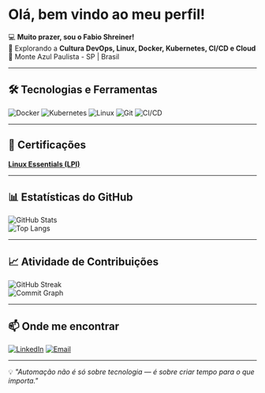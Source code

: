 # Olá, bem vindo ao meu perfil!

💻 **Muito prazer, sou o Fabio Shreiner!**  
🚀 Explorando a **Cultura DevOps, Linux, Docker, Kubernetes, CI/CD e Cloud**  
📍 Monte Azul Paulista - SP | Brasil  

---

## 🛠️ Tecnologias e Ferramentas
![Docker](https://img.shields.io/badge/-Docker-2496ED?logo=docker&logoColor=white&style=flat)
![Kubernetes](https://img.shields.io/badge/-Kubernetes-326CE5?logo=kubernetes&logoColor=white&style=flat)
![Linux](https://img.shields.io/badge/-Linux-FCC624?logo=linux&logoColor=black&style=flat)
![Git](https://img.shields.io/badge/-Git-F05032?logo=git&logoColor=white&style=flat)
![CI/CD](https://img.shields.io/badge/-CI%2FCD-2088FF?logo=github-actions&logoColor=white&style=flat)

---

## 📖 Certificações
**[Linux Essentials (LPI)](http://lpi.org/v/LPI000547862/cc4q83rfen)**

---

## 📊 Estatísticas do GitHub
![GitHub Stats](https://github-readme-stats.vercel.app/api?username=fshreiner&show_icons=true&theme=tokyonight)  
![Top Langs](https://github-readme-stats.vercel.app/api/top-langs/?username=fshreiner&layout=compact&theme=tokyonight)

---

## 📈 Atividade de Contribuições
![GitHub Streak](https://streak-stats.demolab.com?user=fshreiner&theme=tokyonight&date_format=j%20M%5B%20Y%5D)  
![Commit Graph](https://github-readme-activity-graph.vercel.app/graph?username=fshreiner&theme=react-dark&hide_border=true&area=true)

---

## 📫 Onde me encontrar
[![LinkedIn](https://img.shields.io/badge/-LinkedIn-0A66C2?logo=linkedin&logoColor=white&style=flat)](https://www.linkedin.com/in/fabio-shreiner/)
[![Email](https://img.shields.io/badge/-Email-D14836?logo=gmail&logoColor=white&style=flat)](mailto:fshreiner21@gmail.com)

---

💡 *"Automação não é só sobre tecnologia — é sobre criar tempo para o que importa."*
